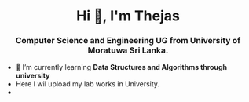 <h1 align="center">Hi 👋, I'm Thejas</h1>
<h3 align="center">Computer Science and Engineering UG from University of Moratuwa Sri Lanka.</h3>

- 🌱 I’m currently learning **Data Structures and Algorithms through university**
- Here I wil upload my lab works in University.
- 
<p align="left">
</p>
